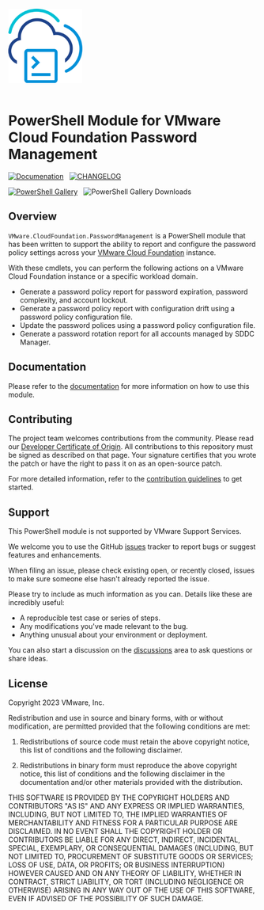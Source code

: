 <!-- markdownlint-disable first-line-h1 no-inline-html -->

<img src=".github/icon-400px.svg" alt="A PowerShell Module for Cloud Foundation Password Management" width="150"></br></br>

# PowerShell Module for VMware Cloud Foundation Password Management

[<img src="https://img.shields.io/badge/Documentation-Read-blue?style=for-the-badge&logo=readthedocs&logoColor=white" alt="Documenation">][docs-module]&nbsp;&nbsp;
[<img src="https://img.shields.io/badge/Changelog-Read-blue?style=for-the-badge&logo=github&logoColor=white" alt="CHANGELOG" >][changelog]

[<img src="https://img.shields.io/powershellgallery/v/VMware.CloudFoundation.PasswordManagement?style=for-the-badge&logo=powershell&logoColor=white" alt="PowerShell Gallery">][psgallery-module]&nbsp;&nbsp;
<img src="https://img.shields.io/powershellgallery/dt/VMware.CloudFoundation.PasswordManagement?style=for-the-badge&logo=powershell&logoColor=white" alt="PowerShell Gallery Downloads">

## Overview

`VMware.CloudFoundation.PasswordManagement` is a PowerShell module that has been written to support the ability to report and configure the password policy settings across your [VMware Cloud Foundatiоn][docs-vmware-cloud-foundation] instance.

With these cmdlets, you can perform the following actions on a VMware Cloud Foundation instance or a specific workload domain.

- Generate a password policy report for password expiration, password complexity, and account lockout.
- Generate a password policy report with configuration drift using a password policy configuration file.
- Update the password polices using a password policy configuration file.
- Generate a password rotation report for all accounts managed by SDDC Manager.

## Documentation

Please refer to the [documentation][docs-module] for more information on how to use this module.

## Contributing

The project team welcomes contributions from the community. Please read our [Developer Certificate of Origin][vmware-cla-dco]. All contributions to this repository must be signed as described on that page. Your signature certifies that you wrote the patch or have the right to pass it on as an open-source patch.

For more detailed information, refer to the [contribution guidelines][contributing] to get started.

## Support

This PowerShell module is not supported by VMware Support Services.

We welcome you to use the GitHub [issues][gh-issues] tracker to report bugs or suggest features and enhancements.

When filing an issue, please check existing open, or recently closed, issues to make sure someone else hasn't already
reported the issue.

Please try to include as much information as you can. Details like these are incredibly useful:

- A reproducible test case or series of steps.
- Any modifications you've made relevant to the bug.
- Anything unusual about your environment or deployment.

You can also start a discussion on the [discussions][gh-discussions] area to ask questions or share ideas.

## License

Copyright 2023 VMware, Inc.

Redistribution and use in source and binary forms, with or without modification, are permitted provided that the following conditions are met:

1. Redistributions of source code must retain the above copyright notice, this list of conditions and the following disclaimer.

2. Redistributions in binary form must reproduce the above copyright notice, this list of conditions and the following disclaimer in the documentation and/or other materials provided with the distribution.

THIS SOFTWARE IS PROVIDED BY THE COPYRIGHT HOLDERS AND CONTRIBUTORS "AS IS" AND ANY EXPRESS OR IMPLIED WARRANTIES, INCLUDING, BUT NOT LIMITED TO, THE IMPLIED WARRANTIES OF MERCHANTABILITY AND FITNESS FOR A PARTICULAR PURPOSE ARE DISCLAIMED. IN NO EVENT SHALL THE COPYRIGHT HOLDER OR CONTRIBUTORS BE LIABLE FOR ANY DIRECT, INDIRECT, INCIDENTAL, SPECIAL, EXEMPLARY, OR CONSEQUENTIAL DAMAGES (INCLUDING, BUT NOT LIMITED TO, PROCUREMENT OF SUBSTITUTE GOODS OR SERVICES; LOSS OF USE, DATA, OR PROFITS; OR BUSINESS INTERRUPTION) HOWEVER CAUSED AND ON ANY THEORY OF LIABILITY, WHETHER IN CONTRACT, STRICT LIABILITY, OR TORT (INCLUDING NEGLIGENCE OR OTHERWISE) ARISING IN ANY WAY OUT OF THE USE OF THIS SOFTWARE, EVEN IF ADVISED OF THE POSSIBILITY OF SUCH DAMAGE.

[//]: Links

[changelog]: CHANGELOG.md
[contributing]: CONTRIBUTING.md
[docs-module]: https://vmware.github.io/powershell-module-for-vmware-cloud-foundation-password-management
[docs-vmware-cloud-foundation]: https://docs.vmware.com/en/VMware-Cloud-Foundation
[gh-discussions]: https://github.com/vmware/powershell-module-for-vmware-cloud-foundation-password-management/discussions
[gh-issues]: https://github.com/vmware/powershell-module-for-vmware-cloud-foundation-password-management/issues
[psgallery-module]: https://www.powershellgallery.com/packages/VMware.CloudFoundation.PasswordManagement
[vmware-cla-dco]: https://cla.vmware.com/dco
